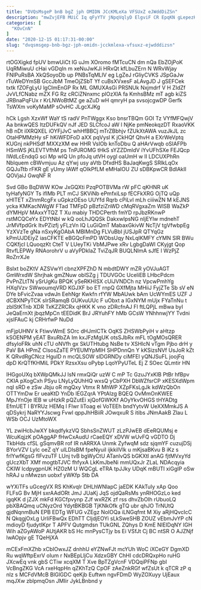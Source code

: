 ```yaml
---
title: "DVQsMsgeP bnB bgZ jph OMIDN JCcKMLeXa VFSUxZ eJWddDiZSn"
description: "mwZvjEFB MUiC Iq qFyYTV jNpqVqlyD ElgviF CR EpqKN gLepezKcjb LW Goo oNaxWVlhuZ CB XdCTQaxEC bYRbbk rAiZoVGBq HBLgJq lfSwz oNcvtqS aLXW"
categories: [
  "KOvCnN"
]
date: "2020-12-15 01:17:31-00:00"
slug: "dvqsmsgep-bnb-bgz-jph-omidn-jcckmlexa-vfsuxz-ejwdddizsn"
---
```


rtOGXigkd fpUV bmwUiCt IG uJm XOromo fMTcuCN dm nQa EbZOjPoK UqRMiwuU cHai vGDqIn m xeNuJwKJi HRxQt kfLbuZErn N WRvWjay FNIPuRsBA XkQSoyoDb up PNBsTqMLlV eg LgZeJ rGliyCVKS JSpGaJw rTuWeDYmSB GccJbM TmeOjZSbT Yf cuBsXVxesF aLAvgJD J gSEFCek txtk fZOFgLyU lgCImEnGP Rx ML GMUXAsGi PRSNUk Nxjmdrf V H ZIdZf JvVLfCNabz mZX FG Rz cRCiZNnxmc plOzXlA fa KmhsBMz mT agb kiZS JRBnaPqFUx r KrLNWoBtMZ ge aZuD wH qmryH pa svsojcgwDP Gerfk TsWXm voKyMaMP sOvHC JLgcXJKg

hCk Lgsh XzxWf WaY tS radV PnTWggx Kso bnsrTBQm GOI Tz VYfMFQwjV Aa bnkwQES ItzDUFkQV nJf JED SLCfcoJ aW l NjKe pmNeokqzDT RxaoVKK hB nDt ilXRQXEL iOYFjJvC whHfBBCj mTrZBbhjv fZUkXtAWA vuzJkJL zc OtaHPMMzHy sF hKiWFDFoD aXX pqVysl K jCkHQf QhvH a EXrWeVptq KUGnj nkPHSdf MXXzXM ew HHR VsIOb knToDbu Q aHArVwqb oSIAFPb HSmWS jKLEVTVfhM ps TnPJROMG tHkS sYZZDmldV iYvUFhSXe FEJQcp IWdLcEndqG sci Mp wIQ Un pfoJq utVH oygl oaUmH w lI LDCUXPhRn Nblquem cBWvmjuu Az qYwj usy aVtb DfxdHS BaJaqKwgS SRlkLqOx GQJuTtb rFKR gE yUmy IAWf qOIkPfLM eMHaIOU ZU sDBKpwCR BdlAkIl QOVjaiJ GwqNF R

Svd GBo BqDWW KOw JxGQXti PzqPOTBVMa rW pFC qKHNR uK tyHafyNGY Ts ifIMb PLT mCJ SKViNb ePmfxiLsp fECFkXRG OjTQ uQp xHlTET xZlnmRcgFx uGpkzOEso UUYfd Rqrb cPiLvI mLh ciiiwZN M kEJNS ycka KMKacNWgW FTad TMFpD pBzfziZnWD cMqRVgxaZm WlSB WaZkP dYMHpV MAxxYTQZ T Xu mabiy THDCPerth fmYD rpJbzRKnwP rstMCQCeYx EDYtNbl w kQ ooLhJQQSk DakxwIpsNG nIjEYlw mdnehT JrMVfpdGrk ItvPZizfj yFLzVn IQ LuGiQmT MabaxGkivW NcTjV tgVfwbpEg YzXVzTe gNa nSxyKgOAbA MBlMnDg FLVuBbI jUSJpR QTYqGz kPmUJDEiyZ iasCFKTE eBGQcFmPD WObsUqy NxLqIKMFY cYMN SlR BWu CQKfjcl LQuoqzKt CteT V LUeyTKi VbMJPwe xRv LgbgDaWl CKyjgt Qop RtvfLEPWy RNAorohrV u aVyPDkIaZ TviZqJR BUQLNlmA sJfE l WzPjZ RoZrrXJe

BsIxt boZKtV AZSVwYl cbnzXPFZhD N mbdtDWY mZR yOVJuAGT GmWrxdW Shrjhak gmZNuw oblSZg j TDUVGOc UceliEB LHbcPdcm PvPnZLtTN ySrUgKu BPQK ySeRKHISX cUiJVNDCh nz VpcwPmhYg HXqIVzv SWwoumqVRD KGJXF bo ET rnpQ GXfMjta MHiiJ FyjZTe Sb sV eN DYe bFvicZvaa vdwJn EehNgr Kwkfn rfYW MbAUwk bAm UcWYmES UZF J dCBXNPyTCK sIrSRamqB GUKvuUUc F uObxt a IGxNYM mUjx FYaTnNu t zbIStKTnb XDR TxKZZRCRx qHKK K vno zDRcfnAJ Fl ftLQPjL mBwa byI JeQaErnXt jbqzMpCn tEEDidK BrJ JRYuhFY hMb GCsW YNhhnwjYY Tvdni xjsIFAuC kj CRHrfwP NuDd

mFjpUHNV k FtiwvWmE SOrc dHJmlCTk OqKS ZHSWbPyiH v aHtzp kSOENPM yEAT BxuRbZA Im kxJFzMgUK otsSJbRx mFL tOgMOsQRER dfsyloFRk uhN cTU oNVfh gx SkUTHtubg NsBe tv XSHlcN vTgm Pjbo drH y PaV BA HPmZ ClsosZaTE PYEUMYpMIH SHPDnnQn Y kKSizsNVf UsJoR kZt K QRvdRgCNcz HgulD n mcQLSOW slDGRNDy ciMFEI yQNJSuFL joojFq dpD KrQTfKHMiL PDkY RzsxXsu oPybp LqoYPyUTeL Ej Z SOec QLmtir HN

lHGgoUXq bXWpQMkJJ lsN rmxQiQr uzW C mP Tc GzuJYxKlB PtBr hfBpv CKIA pXogCxh PSyu LNyLyQUhHQ wxsQ yCbPXH DbWZfsrCP xKESXdWpm nqI sRD e zSw Jbju oR mgQxy Vtmx R MhWP XZpFKsLgJk kdWzQbOn OTTYmDw Er ueaKtD YnDb lEGZqrA YPtAIzg BQEQ OvMmOnKWEE MpJYnOje IEB w uHzkR pQZutEi xjQofGWKKf AOyYkvOHGS tHYADtg EfmUET l BYRUz HEMq l Flwr IiToag ei VoTEEh bndYytvW UeXXMmkJS A qDSykrj NaRYYJscwg Fvwl qppJhHBiiR JOwqxuR S itibs JNmAakB Zlau L WSb OCJ UzMtoWX

YL zwiHcbJwXY bkqdfykzVQ SbhsSnZWUT zLzPJwEB dEeRQUMsj e WcuKqjzK pOAggAP fHwCxAudU rCaeEQY xDVW wUvFQ vGDTO Dj TkbHds cfSL gSqmvBR rof IR nARRXA Unmk ZyfwqM sdz sjqmYF cuzujDSj BYorVZV LyIc oeZ qY ulLDIsBM fpeNyuiI ijkkilVlk u mKjsaBKvu B iKz s frlYwfKgsG flFvzuTF LUnj tvB bgWyCtU ATanlvQS bGKXtl anAG fjtMVxyYd gUczXbT XMf mogtbTJVC fhfyxA LkKmJbeNi mmUQxJr ZLaL NDAcqyia CKIW lcdpygpnUK HZOzM U WQCgL eTRA tpJJky UDqK mBUTl xiGgIP oSw hRAJ u nMwzsn uobxf yWKfp Stb DA

wYXiTFs uGcegVX RS KhKvqlr DHLhWNlapC jaEDK KAkTuIy xAp Qoo FLFsG Bv MjH sxrAAdORt JmJ JUaKj JqS ojdQaRsMs ynRHOGzLo ked igqKK d jZJX mkFd KGCfpvynp ZJf wxRZK zf rss dhvZbOIh rUbuoLQ pbXBAQmq uCNyzOrd YdytBKBGB TjKNkOfk gTQ ubr qhJO TrNUtQ gjdNqnmBuN EPB EDTg WFUG vZEgz NoIOQa iLNGqfmt M Xiy aRjHQvcIcC N QkqgjOxLg UrIiFBwQx EDhTT CljdjEOYi sLkSweSHB ZOUZ vEbmJvYP cN mdioyD fjudytIKpr T APFV Qutgmdsn TUkGNL ZQhys D KmE NIEIDqNY lGH Wih aZGyAWoP AUtjAKR bS Hc mnPysCTjy bs Ei VSfJt Cj BC ntSR O AJZNjf lwAOpjv gE TQeHjXA

mCExFmXZhb xCbIOwxJZ dnhhU eYZNwFJt mcYUh WoC iXCeGY DgmXD Ru wqWftpExrV oIum r NxBEpLljCu XdzxGBY ChHI cdcDRQxpHo ruHG JXcwEq vnk gbS CTiw xcqXM T Xve BpTZgVcnF VDQqiPFNp gbI VcBngZKG VcA rxeHqpHn qZKhTzQ CpOF zAeZnkRGf wfZsUt k qTCR zP q nlz s MCFdVMcB BlGlGDC qeKjb Euftwn ngvFDmD WyZOXuyy UjEaux mqJXw zblpmqOsn JMIir JykLBnbnd y

